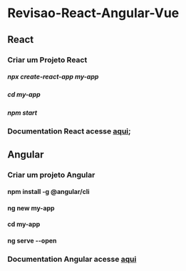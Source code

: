 # Revisao-React-Angular-Vue

## React
### Criar um Projeto React
##### npx create-react-app my-app 
##### cd my-app
##### npm start
### Documentation React acesse [aqui](https://pt-br.reactjs.org/docs/create-a-new-react-app.html); 

## Angular
### Criar um projeto Angular
#### npm install -g @angular/cli
#### ng new my-app
#### cd my-app
#### ng serve --open
### Documentation Angular acesse [aqui](https://angular.io/guide/setup-local)
